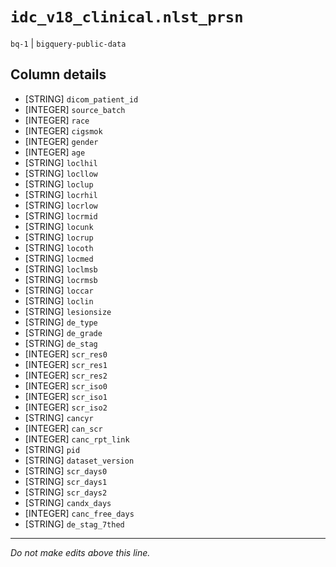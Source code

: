 # `idc_v18_clinical.nlst_prsn`
`bq-1` | `bigquery-public-data`

## Column details
* [STRING]    `dicom_patient_id`
* [INTEGER]   `source_batch`
* [INTEGER]   `race`
* [INTEGER]   `cigsmok`
* [INTEGER]   `gender`
* [INTEGER]   `age`
* [STRING]    `loclhil`
* [STRING]    `locllow`
* [STRING]    `loclup`
* [STRING]    `locrhil`
* [STRING]    `locrlow`
* [STRING]    `locrmid`
* [STRING]    `locunk`
* [STRING]    `locrup`
* [STRING]    `locoth`
* [STRING]    `locmed`
* [STRING]    `loclmsb`
* [STRING]    `locrmsb`
* [STRING]    `loccar`
* [STRING]    `loclin`
* [STRING]    `lesionsize`
* [STRING]    `de_type`
* [STRING]    `de_grade`
* [STRING]    `de_stag`
* [INTEGER]   `scr_res0`
* [INTEGER]   `scr_res1`
* [INTEGER]   `scr_res2`
* [INTEGER]   `scr_iso0`
* [INTEGER]   `scr_iso1`
* [INTEGER]   `scr_iso2`
* [STRING]    `cancyr`
* [INTEGER]   `can_scr`
* [INTEGER]   `canc_rpt_link`
* [STRING]    `pid`
* [STRING]    `dataset_version`
* [STRING]    `scr_days0`
* [STRING]    `scr_days1`
* [STRING]    `scr_days2`
* [STRING]    `candx_days`
* [INTEGER]   `canc_free_days`
* [STRING]    `de_stag_7thed`

-------------------------------------------------------------------------------
*Do not make edits above this line.*
